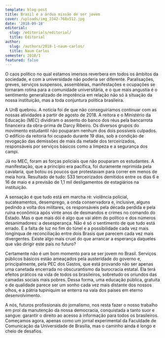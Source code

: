 ```yaml
---
template: blog-post
title: Brasil e a árdua missão de ser jovem
cover: /uploads/img_2342-768x512.jpg
date: '2018-09-18'
editorial:
  slug: /editorials/editorial/
  title: Editorial
author:
  slug: /authors/2018-1-naum-carlos/
  title: Naum Carlos
semester: 2018/1
featured: false
---
```

O caos político no qual estamos imersos reverbera em todos os âmbitos da sociedade, e com a universidade não poderia ser diferente.  Paralisações, greves, serviços suspensos, assembleias, manifestações e ocupações se tornaram rotina para a comunidade universitária, e o que mais angustia é o sentimento generalizado de impotência em relação não só à situação da nossa instituição, mas a toda conjuntura política brasileira.



A UnB quebrou. A notícia foi de que não conseguiríamos continuar com as nossas atividades a partir de agosto de 2018. A reitora e o Ministério da Educação (MEC) dividiram o assento do banco dos réus pela bancarrota financeira da obra-prima de Darcy Ribeiro. Os diversos grupos do movimento estudantil não pouparam nenhum dos dois possíveis culpados. O edifício da reitoria foi ocupado durante 19 dias, sob a condição de revogação das demissões de mais da metade dos terceirizados, responsáveis por serviços básicos como a limpeza e a segurança dos campi.



Já no MEC, foram as forças policiais que não pouparam os estudantes. A manifestação, que a princípio era pacífica, foi duramente reprimida pela cavalaria, que botou os poucos que protestavam para correr em menos de meia hora. Resultado de tudo: 533 terceirizados demitidos entre os dias 6 e 16 de maio e a previsão de 1,1 mil desligamentos de estagiários na instituição.



A sensação é que tudo está em marcha ré: violência policial, sucateamentos, desemprego, a onda conservadora e, inclusive, alguns pedindo a volta dos militares, os responsáveis pela década perdida e pela ruína econômica após vinte anos de desmandos e crimes no comando do Estado. Mas o que mais dói é algo que vai além do político e dos números desanimadores: a desesperança. Não é só o sentimento de que tudo está errado. É a falta de luz no fim do túnel e a possibilidade cada vez mais longínqua de reconciliação entre dois Brasis que parecem cada vez mais divergentes. Existe algo mais cruel do que arrancar a esperança daqueles que vão dirigir este país no futuro?



Certamente não é um bom momento para se ser jovem no Brasil. Serviços públicos básicos estão ameaçados pela austeridade do governo e, principalmente, pela PEC dos Gastos, que está provando não ser apenas uma canetada encerrada no obscurantismo da burocracia estatal. Ela terá efeitos práticos na vida de todos os brasileiros, sobretudo os oriundos das camadas sociais mais pobres. Dessa forma, uma educação pública, gratuita e de qualidade parece ser um sonho cada vez mais distante dos nossos olhos, e a pátria tupiniquim se enterra na vala dos países em eterno desenvolvimento.



A nós, futuros profissionais do jornalismo, nos resta fazer o nosso trabalho em prol da manutenção da nossa democracia, conquistada a tanto suor e sangue: garantir o direito ao acesso à informação para todos os brasileiros. Começamos agora, apenas como um jornal experimental da Faculdade de Comunicação da Universidade de Brasília, mas o caminho ainda é longo e cheio de desafios.
